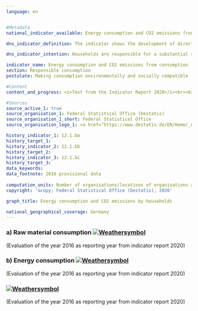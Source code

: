 ```yaml
---
language: en    


#Metadata    
national_indicator_available: Energy consumption and CO2 emissions from consumption    

dns_indicator_definition: The indicator shows the development of direct and indirect energy consumption by households and thus illustrates the strain placed on energy by the consumption activities of households.    

dns_indicator_intention: Households are responsible for a substantial share of the energy consumption in an economy as well as the carbon dioxide emissions that are closely linked to energy consumption. However, energy consumption is not confined to the domestic economy alone, but also extends to the production of imported goods abroad. The indicator therefore provides additional information on the global environmental impact of consumption activities. A reduction in energy consumption will conserve resources both domestically and abroad and will curb carbon dioxide emissions that are harmful to the environment. The goal of the Federal Government is therefore to continuously lower energy consumption associated with consumption.    

indicator_name: Energy consumption and CO2 emissions from consumption    
section: Responsible consumption    
postulate: Making consumption environmentally and socially compatible    

#Content    
content_and_progress: <i>Text from the Indicator Report 2020</i><br><br>The data are derived from the environmental-economic accounts of the Federal Statistical Office based on the energy balances from the AGEB (Energy Balance Association) and on the emission reporting of the German Environment Agency.<br><br>Households consume energy directly, for example, for heating or through the consumption of fuels for road transport. In addition to this direct energy consumption, substantial amounts of energy are consumed in the production of goods for private consumption. This indirect energy consumption occurs domestically and abroad, among both the direct producers of the consumer goods and their suppliers. Both forms are recorded by this indicator.<br><br>The same applies to the emissions of carbon dioxide (CO2), presented here as an index for information purposes. In addition to the direct emissions by households caused by the combustion of fuels, much greater quantities of emissions are generated indirectly during the production of consumer goods. The depicted key figure includes both direct as well as indirect emissions.<br><br>Closer analysis of the time series reveals a wavelike trend in energy consumption due to the consumption activities of households with a slight increase of 1.9 % from 2005 until 2010. Between 2010 and 2012, energy consumption by households declined steadily by a total of 5.3 %. In 2013, however, consumption increased by 1.9 % year on year, while in 2014 it decreased by 6.2 % compared with the previous year. According to provisional results, energy consumption in 2015 increased again by 2.0 % year on year. The value of the indicator in 2015 decreased by a total of 5.7 % compared with 2005. However, there are currently no signs of a continuous reduction.<br><br>In 2015, direct energy consumption by households accounted for 39.2 % of overall household energy consumption. Of this amount, energy sources including electricity and district heating accounted for 62.6 % and fuels for 37.4 %. The greater proportion of overall energy consumption at 60.8 % was indirect energy consumption associated with the production of consumer goods domestically and abroad.<br><br>Energy consumption is differentiated according to areas of demand such as housing, mobility, food, other products and services. Most energy is consumed in the sectors of housing, transport and food. In 2015, housing was the sector with the highest consumption of roughly 3,324 petajoules (35.6 % of total household consumption). The losses occurring during the generation of electricity and district heating for households are included here as indirect consumption.<br><br>The development of energy-related CO2 emissions shows a pattern similar to that of energy consumption. In 2015, CO2 emissions by households, including the emission content of consumer goods and emissions from the combustion of biomass, amounted to 638 million tonnes, which was thus a 1.0% decline compared with 2005. The combustion of fuels accounted for 33.3 % of emissions, with the remaining 66.7 % accounted for by the production of consumer goods. Between 2005 and 2015, direct CO2 emissions decreased by 2.5 %, although the emission content of consumer goods increased by 2.5 %.    

#Sources    
source_active_1: true
source_organisation_1: Federal Statistical Office (Destatis)
source_organisation_1_short: Federal Statistical Office
source_organisation_logo_1: <a href="https://www.destatis.de/EN/Home/_node.html"><img src="https://g205sdgs.github.io/sdg-indicators/public/logosEn/destatis.png" alt=" Federal Statistical Office" title="Click here to visit the homepage of the organization" /></a>    

history_indicator_1: 12.1.ba                     
history_target_1:  
history_indicator_2: 12.1.bb                     
history_target_2:  
history_indicator_3: 12.1.bc                     
history_target_3:      
data_keywords:    
data_footnote: 2016 provisional data    
    
computation_units: Number of organisations/locations of organisations and number of employees in thousands    
copyright: '&copy; Federal Statistical Office (Destatis), 2020'    

graph_title: Energy consumption and CO2 emissions by households    

national_geographical_coverage: Germany    
---    
```

<div>
  <div class="my-header">
    <h3>a) Raw material consumption
      <a href="https://sustainabledevelopment-deutschland.github.io/en/status/"><img src="https://g205sdgs.github.io/sdg-indicators/public/Wettersymbole/Sonne.png" title="If the trend continues, the target value will be met or the difference between the target value and the current value will be less than 5&nbsp;%" alt="Weathersymbol" />
      </a>
    </h3>
  </div>
  <div class="my-header-note">
    <span> (Evaluation of the year 2016 as reporting year from indicator report 2020)</span>
  </div>
</div>
<div>
  <div class="my-header">
    <h3>b) Energy consumption
      <a href="https://sustainabledevelopment-deutschland.github.io/en/status/"><img src="https://g205sdgs.github.io/sdg-indicators/public/Wettersymbole/Leicht bewölkt.png" title="If the trend continues, the indicator will be presumably miss its target by at least 5&nbsp;% and at most 20&nbsp;% of the difference between the target value and the current value" alt="Weathersymbol" />
      </a>
    </h3>
  </div>
  <div class="my-header-note">
    <span> (Evaluation of the year 2016 as reporting year from indicator report 2020)</span>
  </div>
</div>
<div>
  <div class="my-header">
    <h3>
      <a href="https://sustainabledevelopment-deutschland.github.io/en/status/"><img src="https://g205sdgs.github.io/sdg-indicators/public/Wettersymbole/Blitz.png" title="The indicator is not moving in the right direction so that the gap to the target value is widening" alt="Weathersymbol" />
      </a>
    </h3>
  </div>
  <div class="my-header-note">
    <span> (Evaluation of the year 2016 as reporting year from indicator report 2020)</span>
  </div>
</div>